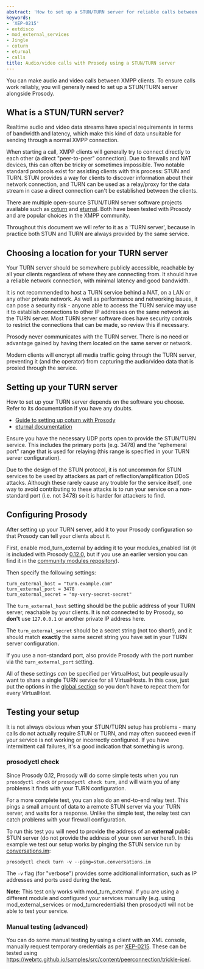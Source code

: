 ```yaml
---
abstract: 'How to set up a STUN/TURN server for reliable calls between clients'
keywords:
- 'XEP-0215'
- extdisco
- mod_external_services
- Jingle
- coturn
- eturnal
- calls
title: Audio/video calls with Prosody using a STUN/TURN server
---
```


You can make audio and video calls between XMPP clients. To ensure calls work
reliably, you will generally need to set up a STUN/TURN server alongside
Prosody.

## What is a STUN/TURN server?

Realtime audio and video data streams have special requirements in terms of
bandwidth and latency, which make this kind of data unsuitable for sending
through a normal XMPP connection.

When starting a call, XMPP clients will generally try to connect directly to
each other (a direct "peer-to-peer" connection). Due to firewalls and NAT
devices, this can often be tricky or sometimes impossible. Two notable
standard protocols exist for assisting clients with this process: STUN and
TURN. STUN provides a way for clients to discover information about their
network connection, and TURN can be used as a relay/proxy for the data stream
in case a direct connection can't be established between the clients.

There are multiple open-source STUN/TURN server software projects available
such as [coturn](https://github.com/coturn/coturn) and
[eturnal](https://eturnal.net/). Both have been tested with Prosody and are
popular choices in the XMPP community.

Throughout this document we will refer to it as a 'TURN server', because in
practice both STUN and TURN are always provided by the same service.

## Choosing a location for your TURN server

Your TURN server should be somewhere publicly accessible, reachable by all
your clients regardless of where they are connecting from. It should have a
reliable network connection, with minimal latency and good bandwidth.

It is not recommended to host a TURN service behind a NAT, on a LAN or any
other private network. As well as performance and networking issues, it can
pose a security risk - anyone able to access the TURN service may use it to
establish connections to other IP addresses on the same network as the TURN
server. Most TURN server software does have security controls to restrict the
connections that can be made, so review this if necessary.

Prosody never communicates with the TURN server. There is no need or advantage
gained by having them located on the same server or network.

Modern clients will encrypt all media traffic going through the TURN server,
preventing it (and the operator) from capturing the audio/video data that is
proxied through the service.

## Setting up your TURN server

How to set up your TURN server depends on the software you choose. Refer to
its documentation if you have any doubts.

- [Guide to setting up coturn with Prosody](/doc/coturn)
- [eturnal documentation](https://eturnal.net/setup/)

Ensure you have the necessary UDP ports open to provide the STUN/TURN service.
This includes the primary ports (e.g. 3478) **and** the "ephemeral port" range
that is used for relaying (this range is specified in your TURN server
configuration).

Due to the design of the STUN protocol, it is not uncommon for STUN services
to be used by attackers as part of reflection/amplification DDoS attacks.
Although these rarely cause any trouble for the service itself, one way to
avoid contributing to these attacks is to run your service on a non-standard
port (i.e. not 3478) so it is harder for attackers to find.

## Configuring Prosody

After setting up your TURN server, add it to your Prosody configuration so
that Prosody can tell your clients about it.

First, enable mod_turn_external by adding it to your modules_enabled
list (it is included with Prosody [0.12.0](/doc/release/0.12.0), but
if you use an earlier version you can find it in the [community modules
repository](https://modules.prosody.im/mod_turn_external)).

Then specify the following settings:

``` {.lua}
turn_external_host = "turn.example.com"
turn_external_port = 3478
turn_external_secret = "my-very-secret-secret"
```

The `turn_external_host` setting should be the public address of your TURN
server, reachable by your clients. It is not connected to by Prosody, so
**don't** use `127.0.0.1` or another private IP address here.

The `turn_external_secret` should be a secret string (not too short!), and it
should match **exactly** the same secret string you have set in your TURN
server configuration.

If you use a non-standard port, also provide Prosody with the port number via
the `turn_external_port` setting.

All of these settings *can* be specified per VirtualHost, but people usually
want to share a single TURN service for all VirtualHosts. In this case, just
put the options in the [global section](/doc/configure#overview) so you don't
have to repeat them for every VirtualHost.

## Testing your setup

It is not always obvious when your STUN/TURN setup has problems - many calls
do not actually require STUN or TURN, and may often succeed even if your
service is not working or incorrectly configured. If you have intermittent
call failures, it's a good indication that something is wrong.

### prosodyctl check

Since Prosody 0.12, Prosody will do some simple tests when you run `prosodyctl
check` or `prosodyctl check turn`, and will warn you of any problems it finds
with your TURN configuration.

For a more complete test, you can also do an end-to-end relay test. This pings
a small amount of data to a remote STUN server via your TURN server, and waits
for a response. Unlike the simple test, the relay test can catch problems with
your firewall configuration.

To run this test you will need to provide the address of an **external** public
STUN server (do not provide the address of your own server here!). In this
example we test our setup works by pinging the STUN service run by
[conversations.im](https://conversations.im/):

```
prosodyctl check turn -v --ping=stun.conversations.im
```

The `-v` flag (for "verbose") provides some additional information, such as IP
addresses and ports used during the test.

**Note:** This test only works with mod_turn_external. If you are using a
different module and configured your services manually (e.g. using
mod_external_services or mod_turncredentials) then prosodyctl will not be able
to test your service.

### Manual testing (advanced)

You can do some manual testing by using a client with an XML console, manually
request temporary credentials as per
[XEP-0215](https://xmpp.org/extensions/xep-0215.html#usecases). These
can be tested using
<https://webrtc.github.io/samples/src/content/peerconnection/trickle-ice/>.
